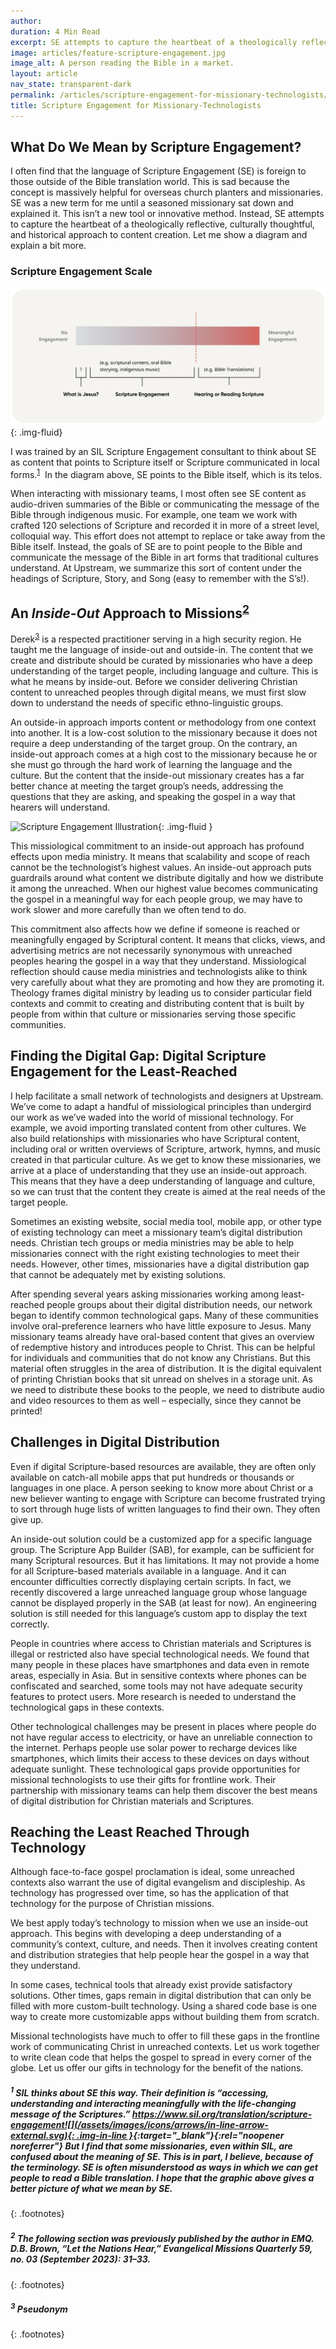```yaml
---
author:
duration: 4 Min Read
excerpt: SE attempts to capture the heartbeat of a theologically reflective, culturally thoughtful, and historical approach to content creation...
image: articles/feature-scripture-engagement.jpg
image_alt: A person reading the Bible in a market.
layout: article
nav_state: transparent-dark
permalink: /articles/scripture-engagement-for-missionary-technologists/
title: Scripture Engagement for Missionary-Technologists
---
```


## What Do We Mean by Scripture Engagement?

I often find that the language of Scripture Engagement (SE) is foreign to those outside of the Bible translation world. This is sad because the concept is massively helpful for overseas church planters and missionaries. SE was a new term for me until a seasoned missionary sat down and explained it. This isn’t a new tool or innovative method. Instead, SE attempts to capture the heartbeat of a theologically reflective, culturally thoughtful, and historical approach to content creation. Let me show a diagram and explain a bit more.

### Scripture Engagement Scale

![Scripture Engagement Scale](/assets/images/articles/scripture-engagement-scale-placeholder.png){: .img-fluid}

I was trained by an SIL Scripture Engagement consultant to think about SE as content that points to Scripture itself or Scripture communicated in local forms.<sup>[1](#1-sil-thinks-about-se-this-way-their-definition-is-accessing-understanding-and-interacting-meaningfully-with-the-life-changing-message-of-the-scriptures-httpswwwsilorgtranslationscripture-engagement-but-i-find-that-some-missionaries-even-within-sil-are-confused-about-the-meaning-of-se-this-is-in-part-i-believe-because-of-the-terminology-se-is-often-misunderstood-as-ways-in-which-we-can-get-people-to-read-a-bible-translation-i-hope-that-the-graphic-above-gives-a-better-picture-of-what-we-mean-by-se)</sup>  In the diagram above, SE points to the Bible itself, which is its telos. 

When interacting with missionary teams, I most often see SE content as audio-driven summaries of the Bible or communicating the message of the Bible through indigenous music. For example, one team we work with crafted 120 selections of Scripture and recorded it in more of a street level, colloquial way. This effort does not attempt to replace or take away from the Bible itself. Instead, the goals of SE are to point people to the Bible and communicate the message of the Bible in art forms that traditional cultures understand. At Upstream, we summarize this sort of content under the headings of Scripture, Story, and Song (easy to remember with the S’s!).

## An _Inside-Out_ Approach to Missions<sup>[2](#2-the-following-section-was-previously-published-by-the-author-in-emq-db-brown-let-the-nations-hear-evangelical-missions-quarterly-59-no-03-september-2023-3133)</sup>

Derek<sup>[3](#3-pseudonym)</sup> is a respected practitioner serving in a high security region. He taught me the language of inside-out and outside-in. The content that we create and distribute should be curated by missionaries who have a deep understanding of the target people, including language and culture. This is what he means by inside-out. Before we consider delivering Christian content to unreached peoples through digital means, we must first slow down to understand the needs of specific ethno-linguistic groups.

An outside-in approach imports content or methodology from one context into another. It is a low-cost solution to the missionary because it does not require a deep understanding of the target group. On the contrary, an inside-out approach comes at a high cost to the missionary because he or she must go through the hard work of learning the language and the culture. But the content that the inside-out missionary creates has a far better chance at meeting the target group’s needs, addressing the questions that they are asking, and speaking the gospel in a way that hearers will understand.

![Scripture Engagement Illustration](/assets/images/articles/Blog_ScriptureEngagement.png){: .img-fluid }

This missiological commitment to an inside-out approach has profound effects upon media ministry. It means that scalability and scope of reach cannot be the technologist’s highest values. An inside-out approach puts guardrails around what content we distribute digitally and how we distribute it among the unreached. When our highest value becomes communicating the gospel in a meaningful way for each people group, we may have to work slower and more carefully than we often tend to do.

This commitment also affects how we define if someone is reached or meaningfully engaged by Scriptural content. It means that clicks, views, and advertising metrics are not necessarily synonymous with unreached peoples hearing the gospel in a way that they understand. Missiological reflection should cause media ministries and technologists alike to think very carefully about what they are promoting and how they are promoting it. Theology frames digital ministry by leading us to consider particular field contexts and commit to creating and distributing content that is built by people from within that culture or missionaries serving those specific communities.

## Finding the Digital Gap: Digital Scripture Engagement for the Least-Reached

I help facilitate a small network of technologists and designers at Upstream. We’ve come to adapt a handful of missiological principles than undergird our work as we’ve waded into the world of missional technology. For example, we avoid importing translated content from other cultures. We also build relationships with missionaries who have Scriptural content, including oral or written overviews of Scripture, artwork, hymns, and music created in that particular culture. As we get to know these missionaries, we arrive at a place of understanding that they use an inside-out approach. This means that they have a deep understanding of language and culture, so we can trust that the content they create is aimed at the real needs of the target people. 

Sometimes an existing website, social media tool, mobile app, or other type of existing technology can meet a missionary team’s digital distribution needs. Christian tech groups or media ministries may be able to help missionaries connect with the right existing technologies to meet their needs. However, other times, missionaries have a digital distribution gap that cannot be adequately met by existing solutions. 

After spending several years asking missionaries working among least-reached people groups about their digital distribution needs, our network began to identify common technological gaps. Many of these communities involve oral-preference learners who have little exposure to Jesus. Many missionary teams already have oral-based content that gives an overview of redemptive history and introduces people to Christ. This can be helpful for individuals and communities that do not know any Christians. But this material often struggles in the area of distribution. It is the digital equivalent of printing Christian books that sit unread on shelves in a storage unit. As we need to distribute these books to the people, we need to distribute audio and video resources to them as well – especially, since they cannot be printed!

## Challenges in Digital Distribution

Even if digital Scripture-based resources are available, they are often only available on catch-all mobile apps that put hundreds or thousands or languages in one place. A person seeking to know more about Christ or a new believer wanting to engage with Scripture can become frustrated trying to sort through huge lists of written languages to find their own. They often give up.

An inside-out solution could be a customized app for a specific language group. The Scripture App Builder (SAB), for example, can be sufficient for many Scriptural resources. But it has limitations. It may not provide a home for all Scripture-based materials available in a language. And it can encounter difficulties correctly displaying certain scripts. In fact, we recently discovered a large unreached language group whose language cannot be displayed properly in the SAB (at least for now). An engineering solution is still needed for this language’s custom app to display the text correctly. 

People in countries where access to Christian materials and Scriptures is illegal or restricted also have special technological needs. We found that many people in these places have smartphones and data even in remote areas, especially in Asia. But in sensitive contexts where phones can be confiscated and searched, some tools may not have adequate security features to protect users. More research is needed to understand the technological gaps in these contexts.

Other technological challenges may be present in places where people do not have regular access to electricity, or have an unreliable connection to the internet. Perhaps people use solar power to recharge devices like smartphones, which limits their access to these devices on days without adequate sunlight. These technological gaps provide opportunities for missional technologists to use their gifts for frontline work. Their partnership with missionary teams can help them discover the best means of digital distribution for Christian materials and Scriptures.

## Reaching the Least Reached Through Technology

Although face-to-face gospel proclamation is ideal, some unreached contexts also warrant the use of digital evangelism and discipleship. As technology has progressed over time, so has the application of that technology for the purpose of Christian missions. 

We best apply today’s technology to mission when we use an inside-out approach. This begins with developing a deep understanding of a community’s context, culture, and needs. Then it involves creating content and distribution strategies that help people hear the gospel in a way that they understand. 

In some cases, technical tools that already exist provide satisfactory solutions. Other times, gaps remain in digital distribution that can only be filled with more custom-built technology. Using a shared code base is one way to create more customizable apps without building them from scratch. 

Missional technologists have much to offer to fill these gaps in the frontline work of communicating Christ in unreached contexts. Let us work together to write clean code that helps the gospel to spread in every corner of the globe. Let us offer our gifts in technology for the benefit of the nations.

##### <sup>1</sup> SIL thinks about SE this way. Their definition is “accessing, understanding and interacting meaningfully with the life-changing message of the Scriptures.” [https://www.sil.org/translation/scripture-engagement![](/assets/images/icons/arrows/in-line-arrow-external.svg){: .img-in-line }](https://www.sil.org/translation/scripture-engagement){:target="_blank"}{:rel="noopener noreferrer"} But I find that some missionaries, even within SIL, are confused about the meaning of SE. This is in part, I believe, because of the terminology. SE is often misunderstood as ways in which we can get people to read a Bible translation. I hope that the graphic above gives a better picture of what we mean by SE.
{: .footnotes}

##### <sup>2</sup> The following section was previously published by the author in EMQ. D.B. Brown, “Let the Nations Hear,” Evangelical Missions Quarterly 59, no. 03 (September 2023): 31–33.
{: .footnotes}

##### <sup>3</sup> Pseudonym
{: .footnotes}
